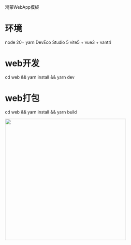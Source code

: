 鸿蒙WebApp模板

# 环境

node 20+
yarn
DevEco Studio 5
vite5 + vue3 + vant4



# web开发
cd web && yarn install && yarn dev

# web打包
cd web && yarn install && yarn build


<img src="https://imgse.com/i/pVyspIs" width="400px">
